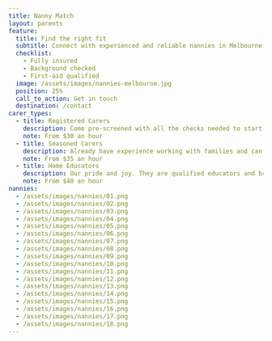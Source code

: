 ```yaml
---
title: Nanny Match
layout: parents
feature:
  title: Find the right fit
  subtitle: Connect with experienced and reliable nannies in Melbourne
  checklist:
    - Fully insured
    - Background checked
    - First-aid qualified
  image: /assets/images/nannies-melbourne.jpg
  position: 25%
  call_to_action: Get in touch
  destination: /contact
carer_types:
  - title: Registered Carers
    description: Come pre-screened with all the checks needed to start working with your family.
    note: From $30 an hour
  - title: Seasoned Carers
    description: Already have experience working with families and can hit the ground running.
    note: From $35 an hour
  - title: Home Educators
    description: Our pride and joy. They are qualified educators and bring their expertise to your home.
    note: From $40 an hour
nannies:
  - /assets/images/nannies/01.png
  - /assets/images/nannies/02.png
  - /assets/images/nannies/03.png
  - /assets/images/nannies/04.png
  - /assets/images/nannies/05.png
  - /assets/images/nannies/06.png
  - /assets/images/nannies/07.png
  - /assets/images/nannies/08.png
  - /assets/images/nannies/09.png
  - /assets/images/nannies/10.png
  - /assets/images/nannies/11.png
  - /assets/images/nannies/12.png
  - /assets/images/nannies/13.png
  - /assets/images/nannies/14.png
  - /assets/images/nannies/15.png
  - /assets/images/nannies/16.png
  - /assets/images/nannies/17.png
  - /assets/images/nannies/18.png
---
```

